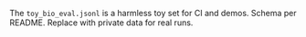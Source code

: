 The `toy_bio_eval.jsonl` is a harmless toy set for CI and demos.
Schema per README. Replace with private data for real runs.
